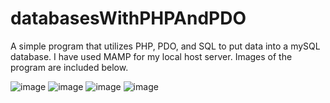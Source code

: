 # databasesWithPHPAndPDO
 A simple program that utilizes PHP, PDO, and SQL to put data into a mySQL database. I have used MAMP for my local host server. Images of the program are included below.
 
![image](https://user-images.githubusercontent.com/67477587/123169564-7378df80-d447-11eb-94f0-026075568d83.png)
![image](https://user-images.githubusercontent.com/67477587/123169606-82f82880-d447-11eb-9105-5d87fe305bb6.png)
![image](https://user-images.githubusercontent.com/67477587/123169741-aa4ef580-d447-11eb-9fe5-0cad05f7c146.png)
![image](https://user-images.githubusercontent.com/67477587/123169771-b5a22100-d447-11eb-8d0d-9eb654f12449.png)

